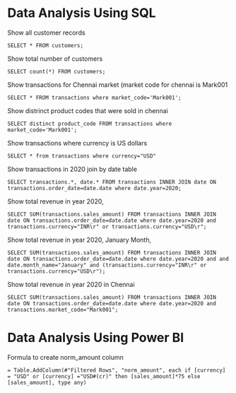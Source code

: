 # Data Analysis Using SQL


Show all customer records

```SELECT * FROM customers;```

Show total number of customers

```SELECT count(*) FROM customers;```

Show transactions for Chennai market (market code for chennai is Mark001

```SELECT * FROM transactions where market_code='Mark001';```

Show distrinct product codes that were sold in chennai

```SELECT distinct product_code FROM transactions where market_code='Mark001';```

Show transactions where currency is US dollars

```SELECT * from transactions where currency="USD"```

Show transactions in 2020 join by date table

```SELECT transactions.*, date.* FROM transactions INNER JOIN date ON transactions.order_date=date.date where date.year=2020;```

Show total revenue in year 2020,

```SELECT SUM(transactions.sales_amount) FROM transactions INNER JOIN date ON transactions.order_date=date.date where date.year=2020 and transactions.currency="INR\r" or transactions.currency="USD\r";```

Show total revenue in year 2020, January Month,

```SELECT SUM(transactions.sales_amount) FROM transactions INNER JOIN date ON transactions.order_date=date.date where date.year=2020 and and date.month_name="January" and (transactions.currency="INR\r" or transactions.currency="USD\r");```

Show total revenue in year 2020 in Chennai

```SELECT SUM(transactions.sales_amount) FROM transactions INNER JOIN date ON transactions.order_date=date.date where date.year=2020 and transactions.market_code="Mark001";```

# Data Analysis Using Power BI
Formula to create norm_amount column

```= Table.AddColumn(#"Filtered Rows", "norm_amount", each if [currency] = "USD" or [currency] ="USD#(cr)" then [sales_amount]*75 else [sales_amount], type any)```
